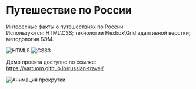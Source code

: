 # Путешествие по России

Интересные факты о путешествиях по России.  
Используются: HTML\CSS; технологии Flexbox\Grid адаптивной верстки; методология БЭМ.

![HTML5](https://img.shields.io/badge/html5-%23E34F26.svg?style=for-the-badge&logo=html5&logoColor=white)
![CSS3](https://img.shields.io/badge/css3-%231572B6.svg?style=for-the-badge&logo=css3&logoColor=white)  

Демо проекта доступно по ссылке:  
https://vartuom.github.io/russian-travel/

![Анимация прокрутки](https://i.imgur.com/JMhPKd5.gif)

